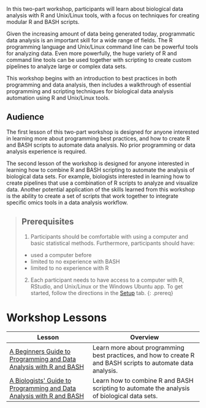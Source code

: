 ---
---


In this two-part workshop, participants will learn about biological data analysis with R and Unix/Linux tools, with a focus on techniques for creating modular R and BASH scripts.

Given the increasing amount of data being generated today, programmatic data analysis is an important skill for a wide range of fields. The R programming language and Unix/Linux command line can be powerful tools for analyzing data. Even more powerfully, the huge variety of R and command line tools can be used together with scripting to create custom pipelines to analyze large or complex data sets.

This workshop begins with an introduction to best practices in both programming and data analysis, then includes a walkthrough of essential programming and scripting techniques for biological data analysis automation using R and Unix/Linux tools. 

## Audience
The first lesson of this two-part workshop is designed for anyone interested in learning more about programming best practices, and how to create R and BASH scripts to automate data analysis. No prior programming or data analysis experience is required.

The second lesson of the workshop is designed for anyone interested in learning how to combine R and BASH scripting to automate the analysis of biological data sets. For example, biologists interested in learning how to create pipelines that use a combination of R scripts to analyze and visualize data. Another potential application of the skills learned from this workshop is the ability to create a set of scripts that work together to integrate specific omics tools in a data analysis workflow.


> ## Prerequisites
>
> 1. Participants should be comfortable with using a computer and basic statistical methods. Furthermore, participants should have:
> - used a computer before
> - limited to no experience with BASH
> - limited to no experience with R
>
> 2. Each participant needs to have access to a computer with R, RStudio, and Unix/Linux or the Windows Ubuntu app. To get started, follow the directions in the [Setup](setup.html) tab. 
{: .prereq}

# Workshop Lessons 

| Lesson    | Overview |
| ------- | ---------- |
| [A Beginners Guide to Programming and Data Analysis with R and BASH](https://elizabethbrooks.github.io/NFCDSWorkshop_BioinformaticsDataAnalysis/) | Learn more about programming best practices, and how to create R and BASH scripts to automate data analysis. |
| [A Biologists' Guide to Programming and Data Analysis with R and BASH](https://elizabethbrooks.github.io/NFCDSWorkshop_BioinformaticsPipelineDataAnalysis/) |  Learn how to combine R and BASH scripting to automate the analysis of biological data sets. |


